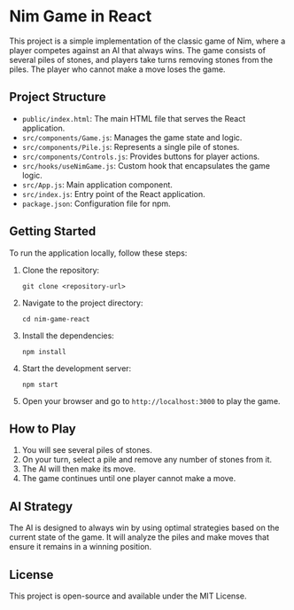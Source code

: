 # Nim Game in React

This project is a simple implementation of the classic game of Nim, where a player competes against an AI that always wins. The game consists of several piles of stones, and players take turns removing stones from the piles. The player who cannot make a move loses the game.

## Project Structure

- `public/index.html`: The main HTML file that serves the React application.
- `src/components/Game.js`: Manages the game state and logic.
- `src/components/Pile.js`: Represents a single pile of stones.
- `src/components/Controls.js`: Provides buttons for player actions.
- `src/hooks/useNimGame.js`: Custom hook that encapsulates the game logic.
- `src/App.js`: Main application component.
- `src/index.js`: Entry point of the React application.
- `package.json`: Configuration file for npm.

## Getting Started

To run the application locally, follow these steps:

1. Clone the repository:
   ```
   git clone <repository-url>
   ```

2. Navigate to the project directory:
   ```
   cd nim-game-react
   ```

3. Install the dependencies:
   ```
   npm install
   ```

4. Start the development server:
   ```
   npm start
   ```

5. Open your browser and go to `http://localhost:3000` to play the game.

## How to Play

1. You will see several piles of stones.
2. On your turn, select a pile and remove any number of stones from it.
3. The AI will then make its move.
4. The game continues until one player cannot make a move.

## AI Strategy

The AI is designed to always win by using optimal strategies based on the current state of the game. It will analyze the piles and make moves that ensure it remains in a winning position.

## License

This project is open-source and available under the MIT License.
